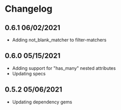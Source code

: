 Changelog
=========
## 0.6.1 06/02/2021
* Adding not_blank_matcher to filter-matchers

## 0.6.0 05/15/2021
* Adding support for "has_many" nested attributes
* Updating specs

## 0.5.2 05/06/2021
* Updating dependency gems
